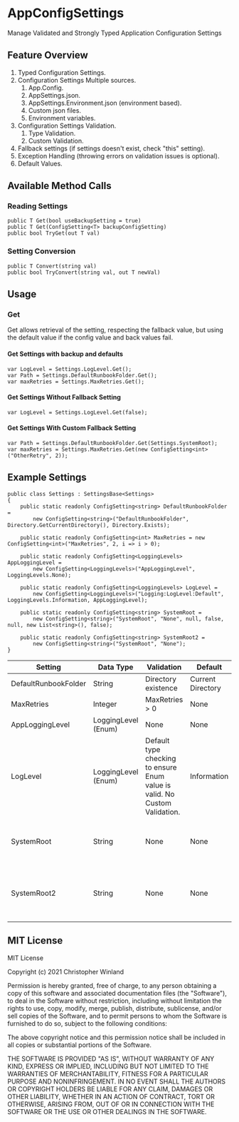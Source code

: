 # AppConfigSettings

Manage Validated and Strongly Typed Application Configuration Settings

## Feature Overview

1. Typed Configuration Settings.
2. Configuration Settings Multiple sources.
   1. App.Config.
   2. AppSettings.json.
   3. AppSettings.Environment.json (environment based).
   4. Custom json files.
   5. Environment variables.
3. Configuration Settings Validation.
   1. Type Validation.
   2. Custom Validation.
4. Fallback settings (if settings doesn't exist, check "this" setting).
5. Exception Handling (throwing errors on validation issues is optional).
6. Default Values.

## Available Method Calls

### Reading Settings

```
public T Get(bool useBackupSetting = true)
public T Get(ConfigSetting<T> backupConfigSetting)
public bool TryGet(out T val)
```

### Setting Conversion

```
public T Convert(string val)
public bool TryConvert(string val, out T newVal)
```

## Usage

### Get

Get allows retrieval of the setting, respecting the fallback value, but using the default value if the config value and back values fail.

#### Get Settings with backup and defaults

```
var LogLevel = Settings.LogLevel.Get();
var Path = Settings.DefaultRunbookFolder.Get();
var maxRetries = Settings.MaxRetries.Get();
```

#### Get Settings Without Fallback Setting

```
var LogLevel = Settings.LogLevel.Get(false);
```

#### Get Settings With Custom Fallback Setting

```
var Path = Settings.DefaultRunbookFolder.Get(Settings.SystemRoot);
var maxRetries = Settings.MaxRetries.Get(new ConfigSetting<int>("OtherRetry", 2));
```

## Example Settings

```
public class Settings : SettingsBase<Settings>
{
    public static readonly ConfigSetting<string> DefaultRunbookFolder =
        new ConfigSetting<string>("DefaultRunbookFolder", Directory.GetCurrentDirectory(), Directory.Exists);

    public static readonly ConfigSetting<int> MaxRetries = new ConfigSetting<int>("MaxRetries", 2, i => i > 0);

    public static readonly ConfigSetting<LoggingLevels> AppLoggingLevel =
        new ConfigSetting<LoggingLevels>("AppLoggingLevel", LoggingLevels.None);

    public static readonly ConfigSetting<LoggingLevels> LogLevel =
        new ConfigSetting<LoggingLevels>("Logging:LogLevel:Default", LoggingLevels.Information, AppLoggingLevel);

    public static readonly ConfigSetting<string> SystemRoot =
        new ConfigSetting<string>("SystemRoot", "None", null, false, null, new List<string>(), false);

    public static readonly ConfigSetting<string> SystemRoot2 =
        new ConfigSetting<string>("SystemRoot", "None");
}
```

| **Setting** | **Data Type** | **Validation** | **Default** | **Fallback Value** | **Other** |
| - | - | - | - | - | - |
| DefaultRunbookFolder | String | Directory existence | Current Directory | None |  |
| MaxRetries | Integer | MaxRetries > 0 | None | None |  |
| AppLoggingLevel | LoggingLevel (Enum) | None | None | None |  |
| LogLevel | LoggingLevel (Enum) | Default type checking to ensure Enum value is valid. No Custom Validation. | Information | AppLoggingLevel |  |
| SystemRoot | String | None | None | None | No AppSettings JSON / Environment Variables
| SystemRoot2 | String | None | None | None | Uses Default JSON file(s) / Environment Variables |

## MIT License

MIT License

Copyright (c) 2021 Christopher Winland

Permission is hereby granted, free of charge, to any person obtaining a copy of this software and associated documentation files (the "Software"), to deal in the Software without restriction, including without limitation the rights to use, copy, modify, merge, publish, distribute, sublicense, and/or sell copies of the Software, and to permit persons to whom the Software is furnished to do so, subject to the following conditions:

The above copyright notice and this permission notice shall be included in all copies or substantial portions of the Software.

THE SOFTWARE IS PROVIDED "AS IS", WITHOUT WARRANTY OF ANY KIND, EXPRESS OR IMPLIED, INCLUDING BUT NOT LIMITED TO THE WARRANTIES OF MERCHANTABILITY, FITNESS FOR A PARTICULAR PURPOSE AND NONINFRINGEMENT. IN NO EVENT SHALL THE AUTHORS OR COPYRIGHT HOLDERS BE LIABLE FOR ANY CLAIM, DAMAGES OR OTHER LIABILITY, WHETHER IN AN ACTION OF CONTRACT, TORT OR OTHERWISE, ARISING FROM, OUT OF OR IN CONNECTION WITH THE SOFTWARE OR THE USE OR OTHER DEALINGS IN THE SOFTWARE.
